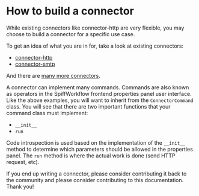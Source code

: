 # How to build a connector

While existing connectors like connector-http are very flexible, you may choose to build a connector for a specific use case.

To get an idea of what you are in for, take a look at existing connectors:
* [connector-http](https://github.com/sartography/connector-http/blob/main/src/connector_http/commands/get_request_v2.py)
* [connector-smtp](https://github.com/sartography/connector-smtp/blob/main/src/connector_smtp/commands/send_email.py)

And there are [many more connectors](https://github.com/sartography?q=connector&type=public&language=python&sort=).

A connector can implement many commands.
Commands are also known as operators in the SpiffWorkflow frontend properties panel user interface.
Like the above examples, you will want to inherit from the `ConnectorCommand` class.
You will see that there are two important functions that your command class must implement:

* `__init__`
* `run`

Code introspection is used based on the implementation of the `__init__` method to determine which parameters should be allowed in the properties panel.
The `run` method is where the actual work is done (send HTTP request, etc).

If you end up writing a connector, please consider contributing it back to the community and please consider contributing to this documentation.
Thank you!
